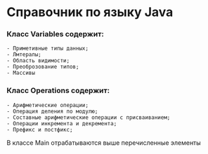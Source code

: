 # Справочник по языку Java
### Класс Variables содержит:
    - Приметивные типы данных;
    - Лмтералы;
    - Область видимости;
    - Преоброзование типов;
    - Массивы

### Класс Operations содержит:
    - Арифметические операции;
    - Операция деления по модулю;
    - Составные арифметические операции с присваиванием;
    - Операции инкремента и декремента;
    - Префикс и постфикс;

В классе Main отрабатываются выше перечисленные элементы

